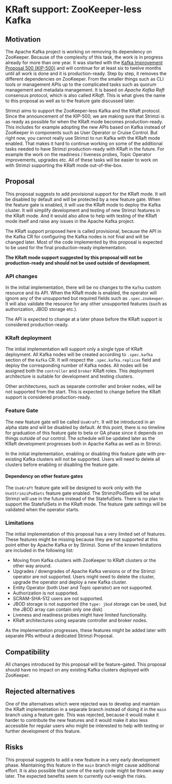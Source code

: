 # KRaft support: ZooKeeper-less Kafka

## Motivation

The Apache Kafka project is working on removing its dependency on ZooKeeper.
Because of the complexity of this task, the work is in progress already for more than one year.
It was started with the [Kafka Improvement Proposal 500 (KIP-500)](https://cwiki.apache.org/confluence/display/KAFKA/KIP-500%3A+Replace+ZooKeeper+with+a+Self-Managed+Metadata+Quorum) and will continue for at least six to twelve months until all work is done and it is production-ready.
Step by step, it removes the different dependencies on ZooKeeper.
From the smaller things such as CLI tools or management APIs up to the complicated tasks such as quorum management and metadata management.
It is based on _Apache Kafka Raft_ consensus protocol, which is also called _KRaft_.
This is what gives the name to this proposal as well as to the feature gate discussed later.

Strimzi aims to support the ZooKeeper-less Kafka and the KRaft protocol.
Since the announcement of the KIP-500, we are making sure that Strimzi is as ready as possible for when the KRaft mode becomes production-ready.
This includes for example adopting the new APIs based on Kafka instead of ZooKeeper in components such as User Operator or Cruise Control.
But right now, you cannot really use Strimzi to run Kafka with the KRaft mode enabled.
That makes it hard to continue working on some of the additional tasks needed to have Strimzi production-ready with KRaft in the future.
For example the work on the readiness / liveness probes, Topic Operator improvements, upgrades etc.
All of these tasks will be easier to work on with Strimzi supporting the KRaft mode out-of-the-box.

## Proposal

This proposal suggests to add provisional support for the KRaft mode.
It will be disabled by default and will be protected by a new feature gate.
When the feature gate is enabled, it will use the KRaft mode to deploy the Kafka cluster.
It will simplify development and testing of new Strimzi features in the KRaft mode.
And it would also allow to help with testing of the KRaft mode itself and raise any issues in the Apache Kafka project.

The KRaft support proposed here is called provisional, because the API in the Kafka CR for configuring the Kafka nodes is not final and will be changed later.
Most of the code implemented by this proposal is expected to be used for the final production-ready implementation.

**The KRaft mode support suggested by this proposal will not be production-ready and should not be used outside of development.**

### API changes

In the initial implementation, there will be no changes to the `Kafka` custom resource and its API.
When the KRaft mode is enabled, the operator will ignore any of the unsupported but required fields such as `.spec.zookeeper`.
It will also validate the resource for any other unsupported features (such as authorization, JBOD storage etc.).

The API is expected to change at a later phase before the KRaft support is considered production-ready.

### KRaft deployment

The initial implementation will support only a single type of KRaft deployment.
All Kafka nodes will be created according to `.spec.kafka` section of the `Kafka` CR.
It will respect the `.spec.kafka.replicas` field and deploy the corresponding number of Kafka nodes.
All nodes will be assigned both the `controller` and `broker` KRaft roles.
This deployment architecture is suitable for development and testing clusters.

Other architectures, such as separate controller and broker nodes, will be not supported from the start.
This is expected to change before the KRaft support is considered production-ready.

### Feature Gate

The new feature gate will be called `UseKraft`.
It will be introduced in an alpha state and will be disabled by default.
At this point, there is no timeline for graduation of this feature gate to beta or GA phase since it depends on things outside of our control.
The schedule will be updated later as the KRaft development progresses both in Apache Kafka as well as in Strimzi.

In the initial implementation, enabling or disabling this feature gate with pre-existing Kafka clusters will not be supported.
Users will need to delete all clusters before enabling or disabling the feature gate.

#### Dependency on other feature gates

The `UseKraft` feature gate will be designed to work only with the `UseStrimziPodSets` feature gate enabled.
The StrimziPodSets will be what Strimzi will use in the future instead of the StatefulSets.
There is no plan to support the StatefulSets in the KRaft mode.
The feature gate settings will be validated when the operator starts.

### Limitations

The initial implementation of this proposal has a very limited set of features.
These features might be missing because they are not supported at this point either by Apache Kafka or by Strimzi.
Some of the known limitations are included in the following list:

* Moving from Kafka clusters with ZooKeeper to KRaft clusters or the other way around.
* Upgrades / downgrades of Apache Kafka versions or of the Strimzi operator are not supported. 
  Users might need to delete the cluster, upgrade the operator and deploy a new Kafka cluster.
* Entity Operator (both User and Topic operator) are not supported.
* Authorization is not supported.
* SCRAM-SHA-512 users are not supported.
* JBOD storage is not supported (the `type: jbod` storage can be used, but the JBOD array can contain only one disk)
* Liveness and readiness probes might have limited functionality.
* KRaft architectures using separate controller and broker nodes.

As the implementation progresses, these features might be added later with separate PRs without a dedicated Strimzi Proposal.

## Compatibility

All changes introduced by this proposal will be feature-gated.
This proposal should have no impact on any existing Kafka clusters deployed with ZooKeeper.

## Rejected alternatives

One of the alternatives which were rejected was to develop and maintain the KRaft implementation in a separate branch instead of doing it in the `main` branch using a feature gate.
This was rejected, because it would make it harder to contribute the new features and it would make it also less accessible for regular users who might be interested to help with testing or further development of this feature.

## Risks

This proposal suggests to add a new feature in a very early development phase.
Maintaining this feature in the `main` branch might cause additional effort.
It is also possible that some of the early code might be thrown away later.
The expected benefits seem to currently out-weigh the risks.
